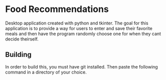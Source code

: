 # Food Recommendations

Desktop application created with python and tkinter. The goal for this application is to provide a way for users to enter and save their favorite meals and then have the program randomly choose one for when they cant decide theirself.

## Building

In order to build this, you must have git installed. Then paste the following command in a directory of your choice.

~~~git clone~~~

